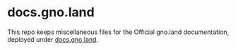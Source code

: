 # docs.gno.land

This repo keeps miscellaneous files for the Official gno.land documentation, deployed under [docs.gno.land](https://docs.gno.land). 

